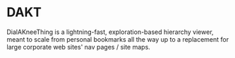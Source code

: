 # DAKT
DialAKneeThing is a lightning-fast, exploration-based hierarchy viewer, meant to scale from personal bookmarks all the way up to a replacement for large corporate web sites' nav pages / site maps.

